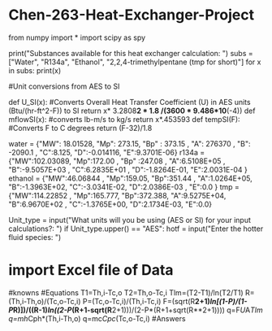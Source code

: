 # Chen-263-Heat-Exchanger-Project

from numpy import *
import scipy as spy


print("Substances available for this heat exchanger calculation: ")
subs = ["Water", "R134a", "Ethanol", "2,2,4-trimethylpentane (tmp for short)"]
for x in subs:
    print(x)

#Unit conversions from AES to SI

def U_SI(x): #Converts Overall Heat Transfer Coefficient (U) in AES units (Btu/(hr-ft^2-F)) to SI
    return x* 3.2808**2 * 1.8 /(3600 * 9.486*10**(-4))
def mflowSI(x): #converts lb-m/s to kg/s
    return x*.453593
def tempSI(F): #Converts F to C degrees
    return (F-32)/1.8

water = {"MW": 18.01528, "Mp": 273.15, "Bp" : 373.15 , "A": 276370 , "B": -2090.1 , "C":8.125, "D":-0.014116,
         "E":9.3701E-06}
r134a = {"MW":102.03089, "Mp":172.00 , "Bp" :247.08 , "A":6.5108E+05 , "B":-9.5057E+03 , "C":6.2835E+01 ,
         "D":-1.8264E-01, "E":2.0031E-04 }
ethanol = {"MW":46.06844 , "Mp":159.05, "Bp":351.44 , "A":1.0264E+05, "B":-1.3963E+02, "C":-3.0341E-02,
           "D":2.0386E-03 , "E":0.0 }
tmp = {"MW":114.22852 , "Mp":165.777, "Bp":372.388, "A":9.5275E+04, "B":6.9670E+02 , "C":-1.3765E+00, "D":2.1734E-03,
       "E":0.0}

Unit_type = input("What units will you be using (AES or SI) for your input calculations?:  ")
if Unit_type.upper() == "AES":
    hotf = input("Enter the hotter fluid species: ")

# import Excel file of Data
#knowns
#Equations
T1=Th,i-Tc,o
T2=Th,o-Tc,i
Tlm=(T2-T1)/ln(T2/T1)
R=(Th,i-Th,o)/(Tc,o-Tc,i)
P=(Tc,o-Tc,i)/(Th,i-Tc,i)
F=(sqrt(R**2+1)*ln[(1-P)/(1-P*R)])/((R-1)*ln((2-P*(R+1-sqrt(R**2+1)))/(2-P*(R+1+sqrt(R**2+1))))
q=F*U*A*Tlm
q=mh*Cph*(Th,i-Th,o)
q=mc*Cpc*(Tc,o-Tc,i)
#Answers
